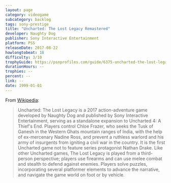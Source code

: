 ```yaml
---
layout: page
category: videogame
subcategory: backlog
tags: sony-prestige
title: "Uncharted: The Lost Legacy Remastered"
developer: Naughty Dog
publisher: Sony Interactive Entertainment
platform: PS5
releaseDate: 2017-08-22
howlongtobeat: 18
difficulty: 3/10
trophyGuide: https://psnprofiles.com/guide/6375-uncharted-the-lost-legacy-trophy-guide
durationHours: --
trophies: --
percent: --
link: --
date: 1999-01-01
---
```


From [Wikipedia](https://en.wikipedia.org/wiki/Uncharted:_The_Lost_Legacy):

> Uncharted: The Lost Legacy is a 2017 action-adventure game developed by Naughty Dog and published by Sony Interactive Entertainment, serving as a standalone expansion to Uncharted 4: A Thief's End. Players control Chloe Frazer, who seeks the Tusk of Ganesh in the Western Ghats mountain ranges of India, with the help of ex-mercenary Nadine Ross, and prevent a ruthless warlord and his army of insurgents from igniting a civil war in the country. It is the first Uncharted game not to feature series protagonist Nathan Drake. Like other Uncharted games, The Lost Legacy is played from a third-person perspective; players use firearms and can use melee combat and stealth to defend against enemies. Players solve puzzles, incorporating several platformer elements to advance the narrative, and navigate the game world on foot or by vehicle.
